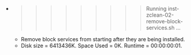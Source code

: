 * >>>>>>>>> Running inst-zclean-02-remove-block-services.sh ...
  * Remove block services from starting after they are being installed.
  * Disk size = 6413436K. Space Used = 0K. Runtime = 00:00:00:01.
